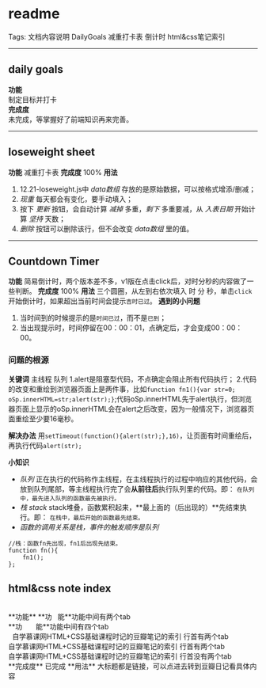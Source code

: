 readme
=

Tags: 文档内容说明 DailyGoals 减重打卡表 倒计时 html&css笔记索引

---

## daily goals
**功能**  
制定目标并打卡  
**完成度**  
未完成，等掌握好了前端知识再来完善。

---

## loseweight sheet
**功能**
减重打卡表
**完成度**
100%
**用法**
1. 12.21-loseweight.js中&nbsp;*data数组*&nbsp;存放的是原始数据，可以按格式增添/删减；
2. *现重*&nbsp;每天都会有变化，要手动填入；
3. 按下&nbsp;*更新*&nbsp;按钮，会自动计算&nbsp;*减掉*&nbsp;多重，*剩下*&nbsp;多重要减，从&nbsp;*入表日期*&nbsp;开始计算&nbsp;*坚持*&nbsp;天数；
4. *删除*&nbsp;按钮可以删除该行，但不会改变&nbsp;*data数组*&nbsp;里的值。

---

## Countdown Timer
**功能**
简易倒计时，两个版本差不多，v1版在点击click后，对时分秒的内容做了一些判断。
**完成度**
100%
**用法**
三个圆圈，从左到右依次填入&nbsp;时&nbsp;分&nbsp;秒，单击`click`开始倒计时，如果超出当前时间会提示`吉时已过`。
**遇到的小问题**
1. 当时间到的时候提示的是`时间已过`，而不是`已到`；
2. 当出现提示时，时间停留在00：00：01，点确定后，才会变成00：00：00。

### 问题的根源
**关键词**
主线程 队列
1.alert是阻塞型代码，不点确定会阻止所有代码执行；
2.代码的改变和重绘到浏览器页面上是两件事，比如`function fn1(){var str=0; oSp.innerHTML=str;alert(str);}`;代码oSp.innerHTML先于alert执行，但浏览器页面上显示的oSp.innerHTML会在alert之后改变，因为一般情况下，浏览器页面重绘至少要16毫秒。

**解决办法**
用`setTimeout(function(){alert(str);},16)`，让页面有时间重绘后，再执行代码`alert(str);`

**小知识**

* *队列*
正在执行的代码称作主线程，在主线程执行的过程中响应的其他代码，会放到队列尾部，等主线程执行完了会**从前往后**执行队列里的代码。即：
`在队列中，最先进入队列的函数最先被执行。`
* *栈 stack*
stack堆叠，函数累积起来，**最上面的（后出现的）**先结束执行。即：
`在栈中，最后开始的函数最先结束。`
* *函数的调用关系是栈，事件的触发顺序是队列*
```
//栈：函数fn先出现，fn1后出现先结束。
function fn(){
    fn1();
};

```

## html&css note index
<br>
**功能**
**功   能**功能中间有两个tab<br>
**功       能**功能中间有四个tab
<br>
    自学慕课网HTML+CSS基础课程时记的豆瓣笔记的索引&nbsp;行首有两个tab
    <br>
    自学慕课网HTML+CSS基础课程时记的豆瓣笔记的索引&nbsp;行首有两个tab
    <br>
自学慕课网HTML+CSS基础课程时记的豆瓣笔记的索引&nbsp;行首没有两个tab
<br>
**完成度**
已完成
**用法**
大标题都是链接，可以点进去转到豆瓣日记看具体内容








